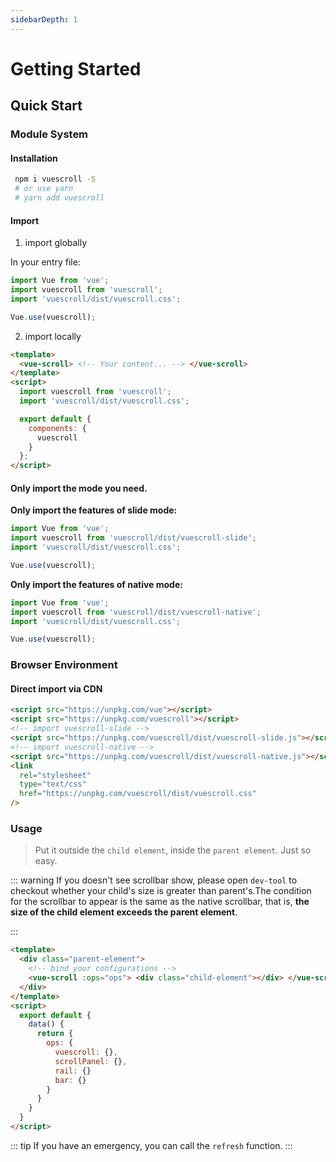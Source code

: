 ```yaml
---
sidebarDepth: 1
---
```


# Getting Started

## Quick Start

### Module System

#### Installation

```bash
 npm i vuescroll -S
 # or use yarn
 # yarn add vuescroll
```

#### Import

1. import globally

In your entry file:

```javascript
import Vue from 'vue';
import vuescroll from 'vuescroll';
import 'vuescroll/dist/vuescroll.css';

Vue.use(vuescroll);
```

2. import locally

```html
<template>
  <vue-scroll> <!-- Your content... --> </vue-scroll>
</template>
<script>
  import vuescroll from 'vuescroll';
  import 'vuescroll/dist/vuescroll.css';

  export default {
    components: {
      vuescroll
    }
  };
</script>
```

#### Only import the mode you need.

**Only import the features of slide mode:**

```javascript
import Vue from 'vue';
import vuescroll from 'vuescroll/dist/vuescroll-slide';
import 'vuescroll/dist/vuescroll.css';

Vue.use(vuescroll);
```

**Only import the features of native mode:**

```javascript
import Vue from 'vue';
import vuescroll from 'vuescroll/dist/vuescroll-native';
import 'vuescroll/dist/vuescroll.css';

Vue.use(vuescroll);
```

### Browser Environment

#### Direct import via CDN

```html
<script src="https://unpkg.com/vue"></script>
<script src="https://unpkg.com/vuescroll"></script>
<!-- import vuescroll-slide -->
<script src="https://unpkg.com/vuescroll/dist/vuescroll-slide.js"></script>
<!-- import vuescroll-native -->
<script src="https://unpkg.com/vuescroll/dist/vuescroll-native.js"></script>
<link
  rel="stylesheet"
  type="text/css"
  href="https://unpkg.com/vuescroll/dist/vuescroll.css"
/>
```

### Usage

> Put it outside the `child element`, inside the `parent element`. Just so easy.

::: warning
If you doesn't see scrollbar show, please open `dev-tool` to checkout whether your child's size is greater than parent's.The condition for the scrollbar to appear is the same as the native scrollbar, that is, **the size of the child element exceeds the parent element**.

:::

```html
<template>
  <div class="parent-element">
    <!-- bind your configurations -->
    <vue-scroll :ops="ops"> <div class="child-element"></div> </vue-scroll>
  </div>
</template>
<script>
  export default {
    data() {
      return {
        ops: {
          vuescroll: {},
          scrollPanel: {},
          rail: {}
          bar: {}
        }
      }
    }
  }
</script>
```

::: tip
If you have an emergency, you can call the `refresh` function.
:::

